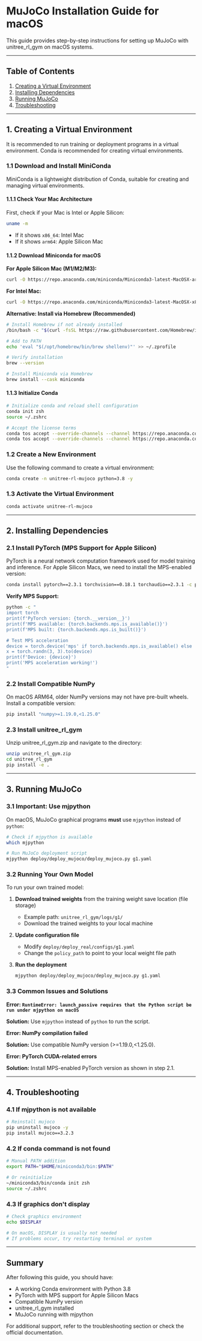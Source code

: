 # MuJoCo Installation Guide for macOS

This guide provides step-by-step instructions for setting up MuJoCo with unitree_rl_gym on macOS systems.

---

## Table of Contents
1. [Creating a Virtual Environment](#1-creating-a-virtual-environment)
2. [Installing Dependencies](#2-installing-dependencies)
3. [Running MuJoCo](#3-running-mujoco)
4. [Troubleshooting](#4-troubleshooting)

---

## 1. Creating a Virtual Environment

It is recommended to run training or deployment programs in a virtual environment. Conda is recommended for creating virtual environments.

### 1.1 Download and Install MiniConda

MiniConda is a lightweight distribution of Conda, suitable for creating and managing virtual environments.

#### 1.1.1 Check Your Mac Architecture

First, check if your Mac is Intel or Apple Silicon:

```bash
uname -m
```

- If it shows `x86_64`: Intel Mac
- If it shows `arm64`: Apple Silicon Mac

#### 1.1.2 Download Miniconda for macOS

**For Apple Silicon Mac (M1/M2/M3):**
```bash
curl -O https://repo.anaconda.com/miniconda/Miniconda3-latest-MacOSX-arm64.sh
```

**For Intel Mac:**
```bash
curl -O https://repo.anaconda.com/miniconda/Miniconda3-latest-MacOSX-x86_64.sh
```

**Alternative: Install via Homebrew (Recommended)**
```bash
# Install Homebrew if not already installed
/bin/bash -c "$(curl -fsSL https://raw.githubusercontent.com/Homebrew/install/HEAD/install.sh)"

# Add to PATH
echo 'eval "$(/opt/homebrew/bin/brew shellenv)"' >> ~/.zprofile

# Verify installation
brew --version

# Install Miniconda via Homebrew
brew install --cask miniconda
```

#### 1.1.3 Initialize Conda

```bash
# Initialize conda and reload shell configuration
conda init zsh
source ~/.zshrc

# Accept the license terms
conda tos accept --override-channels --channel https://repo.anaconda.com/pkgs/main
conda tos accept --override-channels --channel https://repo.anaconda.com/pkgs/r
```

### 1.2 Create a New Environment

Use the following command to create a virtual environment:

```bash
conda create -n unitree-rl-mujoco python=3.8 -y
```

### 1.3 Activate the Virtual Environment

```bash
conda activate unitree-rl-mujoco
```

---

## 2. Installing Dependencies

### 2.1 Install PyTorch (MPS Support for Apple Silicon)

PyTorch is a neural network computation framework used for model training and inference. For Apple Silicon Macs, we need to install the MPS-enabled version:

```bash
conda install pytorch==2.3.1 torchvision==0.18.1 torchaudio==2.3.1 -c pytorch -y
```

**Verify MPS Support:**
```bash
python -c "
import torch
print(f'PyTorch version: {torch.__version__}')
print(f'MPS available: {torch.backends.mps.is_available()}')
print(f'MPS built: {torch.backends.mps.is_built()}')

# Test MPS acceleration
device = torch.device('mps' if torch.backends.mps.is_available() else 'cpu')
x = torch.randn(3, 3).to(device)
print(f'Device: {device}')
print('MPS acceleration working!')
"
```

### 2.2 Install Compatible NumPy

On macOS ARM64, older NumPy versions may not have pre-built wheels. Install a compatible version:

```bash
pip install "numpy>=1.19.0,<1.25.0"
```

### 2.3 Install unitree_rl_gym

Unzip unitree_rl_gym.zip and navigate to the directory:

```bash
unzip unitree_rl_gym.zip
cd unitree_rl_gym
pip install -e .
```

---

## 3. Running MuJoCo

### 3.1 Important: Use mjpython

On macOS, MuJoCo graphical programs **must** use `mjpython` instead of `python`:

```bash
# Check if mjpython is available
which mjpython

# Run MuJoCo deployment script
mjpython deploy/deploy_mujoco/deploy_mujoco.py g1.yaml
```

### 3.2 Running Your Own Model

To run your own trained model:

1. **Download trained weights** from the training weight save location (file storage)
   - Example path: `unitree_rl_gym/logs/g1/`
   - Download the trained weights to your local machine

2. **Update configuration file**
   - Modify `deploy/deploy_real/configs/g1.yaml`
   - Change the `policy_path` to point to your local weight file path

3. **Run the deployment**
   ```bash
   mjpython deploy/deploy_mujoco/deploy_mujoco.py g1.yaml
   ```

### 3.3 Common Issues and Solutions

**Error: `RuntimeError: launch_passive requires that the Python script be run under mjpython on macOS`**

**Solution:** Use `mjpython` instead of `python` to run the script.

**Error: NumPy compilation failed**

**Solution:** Use compatible NumPy version (>=1.19.0,<1.25.0).

**Error: PyTorch CUDA-related errors**

**Solution:** Install MPS-enabled PyTorch version as shown in step 2.1.

---

## 4. Troubleshooting

### 4.1 If mjpython is not available

```bash
# Reinstall mujoco
pip uninstall mujoco -y
pip install mujoco==3.2.3
```

### 4.2 If conda command is not found

```bash
# Manual PATH addition
export PATH="$HOME/miniconda3/bin:$PATH"

# Or reinitialize
~/miniconda3/bin/conda init zsh
source ~/.zshrc
```

### 4.3 If graphics don't display

```bash
# Check graphics environment
echo $DISPLAY

# On macOS, DISPLAY is usually not needed
# If problems occur, try restarting terminal or system
```

---

## Summary

After following this guide, you should have:
- A working Conda environment with Python 3.8
- PyTorch with MPS support for Apple Silicon Macs
- Compatible NumPy version
- unitree_rl_gym installed
- MuJoCo running with mjpython

For additional support, refer to the troubleshooting section or check the official documentation. 